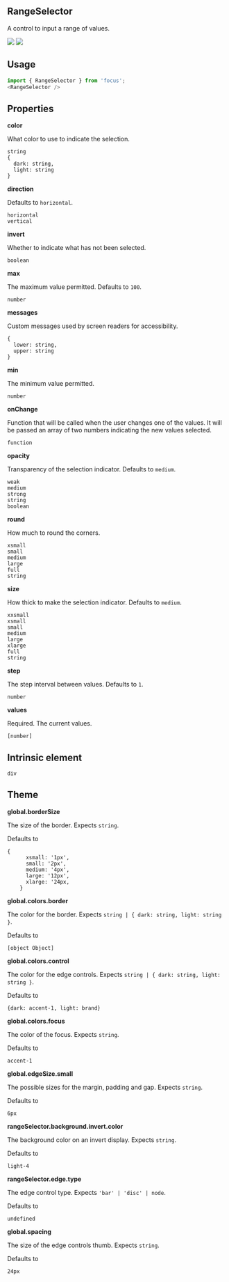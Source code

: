 ## RangeSelector
A control to input a range of values.

[![](https://cdn-images-1.medium.com/fit/c/120/120/1*TD1P0HtIH9zF0UEH28zYtw.png)](https://storybook.grommet.io/?selectedKind=RangeSelector&full=0&addons=0&stories=1&panelRight=0) [![](https://codesandbox.io/static/img/play-codesandbox.svg)](https://codesandbox.io/s/github/grommet/grommet-sandbox?initialpath=/rangeselector&module=%2Fsrc%2FRangeSelector.js)
## Usage

```javascript
import { RangeSelector } from 'focus';
<RangeSelector />
```

## Properties

**color**

What color to use to indicate the selection.

```
string
{
  dark: string,
  light: string
}
```

**direction**

 Defaults to `horizontal`.

```
horizontal
vertical
```

**invert**

Whether to indicate what has not been selected.

```
boolean
```

**max**

The maximum value permitted. Defaults to `100`.

```
number
```

**messages**

Custom messages used by screen readers for accessibility.

```
{
  lower: string,
  upper: string
}
```

**min**

The minimum value permitted.

```
number
```

**onChange**

Function that will be called when the user changes one of the
      values. It will be passed an array of two numbers indicating
      the new values selected.

```
function
```

**opacity**

Transparency of the selection indicator. Defaults to `medium`.

```
weak
medium
strong
string
boolean
```

**round**

How much to round the corners.

```
xsmall
small
medium
large
full
string
```

**size**

How thick to make the selection indicator. Defaults to `medium`.

```
xxsmall
xsmall
small
medium
large
xlarge
full
string
```

**step**

The step interval between values. Defaults to `1`.

```
number
```

**values**

Required. The current values.

```
[number]
```
  
## Intrinsic element

```
div
```
## Theme
  
**global.borderSize**

The size of the border. Expects `string`.

Defaults to

```
{
      xsmall: '1px',
      small: '2px',
      medium: '4px',
      large: '12px',
      xlarge: '24px,
    }
```

**global.colors.border**

The color for the border. Expects `string | { dark: string, light: string }`.

Defaults to

```
[object Object]
```

**global.colors.control**

The color for the edge controls. Expects `string | { dark: string, light: string }`.

Defaults to

```
{dark: accent-1, light: brand}
```

**global.colors.focus**

The color of the focus. Expects `string`.

Defaults to

```
accent-1
```

**global.edgeSize.small**

The possible sizes for the margin, padding and gap. Expects `string`.

Defaults to

```
6px
```

**rangeSelector.background.invert.color**

The background color on an invert display. Expects `string`.

Defaults to

```
light-4
```

**rangeSelector.edge.type**

The edge control type. Expects `'bar' | 'disc' | node`.

Defaults to

```
undefined
```

**global.spacing**

The size of the edge controls thumb. Expects `string`.

Defaults to

```
24px
```

